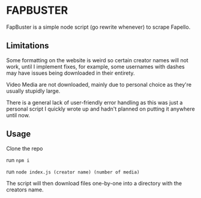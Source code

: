 # FAPBUSTER

FapBuster is a simple node script (go rewrite whenever) to scrape Fapello.


## Limitations
Some formatting on the website is weird so certain creator names will not work, until I implement fixes, for example, some usernames with dashes may have issues being downloaded in their entirety.

Video Media are not downloaded, mainly due to personal choice as they're usually stupidly large.

There is a general lack of user-friendly error handling as this was just a personal script I quickly wrote up and hadn't planned on putting it anywhere until now.

## Usage


Clone the repo

run ``` npm i ```

run ``` node index.js (creator name) (number of media) ```


The script will then download files one-by-one into a directory with the creators name.
